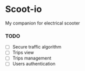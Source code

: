 # Scoot-io
My companion for electrical scooter

### TODO

- [ ] Secure traffic algorithm
- [ ] Trips view
- [ ] Trips management
- [ ] Users authentication
